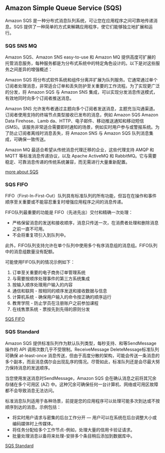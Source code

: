 ## Amazon Simple Queue Service (SQS)

Amazon SQS 是一种分布式消息队列系统，可让您在应用程序之间可靠地传递消息。SQS 提供了一种简单的方式来解耦应用程序，使它们能够独立地扩展和运行。


### SQS SNS MQ

Amazon SQS、Amazon SNS easy-to-use 和 Amazon MQ 提供高度可扩展的托管消息服务，每种服务都是为分布式系统中的特定角色设计的。以下是对这些服务之间差异的增强概述：

Amazon SQS 将分布式软件系统和组件分离并扩展为队列服务。它通常通过单个订阅者处理消息，非常适合订单和丢失防护至关重要的工作流程。为了实现更广泛的分发，将 Amazon SQS 与 Amazon SNS 集成，可以实现分发消息传送模式，有效地同时向多个订阅者推送消息。

Amazon SNS 允许发布者通过主题向多个订阅者发送消息，主题充当沟通渠道。订阅者使用支持的终端节点类型接收已发布的消息，例如 Amazon SQS Amazon Data Firehose、Lamb da、HTTP、电子邮件、移动推送通知和移动短信 (SMS)。该服务非常适合需要即时通知的场景，例如实时用户参与或警报系统。为了防止订阅者离线时消息丢失，将 Amazon SNS 与 Amazon SQS 队列消息集成，可确保一致传送。

Amazon MQ 最适合希望从传统消息代理迁移的企业，这些代理支持 AMQP 和 MQTT 等标准消息传递协议，以及 Apache ActiveMQ 和 RabbitMQ。它与需要稳定、可靠消息传递的传统系统兼容，而无需进行大量重新配置。

[more about SQS](https://docs.aws.amazon.com/zh_cn/AWSSimpleQueueService/latest/SQSDeveloperGuide/welcome.html)

### SQS FIFO

FIFO（First-In-First-Out）队列具有标准队列的所有功能，但旨在在操作和事件顺序至关重要或不能容忍重复时增强应用程序之间的消息传递。

FIFO队列最重要的功能是 FIFO（先进先出）交付和精确一次处理：

- 严格保留消息的发送和接收顺序，消息只传送一次，在消费者处理和删除消息之前一直不可用。
- 不会将重复项引入到队列中。

此外，FIFO队列支持允许在单个队列中使用多个有序消息组的消息组。FIFO队列中的消息组数量没有配额。


可能使用FIFO队列的情况示例如下：

1. 订单至关重要的电子商务订单管理系统
2. 与需要按顺序处理事件的第三方系统集成
3. 按输入顺序处理用户输入的内容
4. 通信和联网 - 按相同的顺序发送和接收数据与信息
5. 计算机系统 - 确保用户输入的命令按正确的顺序运行
6. 教育学院 - 防止学员在注册账户之前参加课程
7. 在线售票系统 - 票按先到先得的原则分发

[SQS FIFO](https://docs.aws.amazon.com/zh_cn/AWSSimpleQueueService/latest/SQSDeveloperGuide/sqs-fifo-queues.html)



### SQS Standard

Amazon SQS 提供标准队列作为默认队列类型，每秒支持、和等SendMessage操作的 API 调用次数几乎不受限制。ReceiveMessage DeleteMessage标准队列可确保 at-least-once 消息传送，但由于高度分散的架构，可能会传送一条消息的多个副本，而且消息偶尔会出现乱序的情况。尽管如此，标准队列还是会尽最大努力保持消息的发送顺序。

当您使用发送消息时SendMessage，Amazon SQS 会在确认消息之前将其冗余存储在多个可用区 (AZ) 中。这种冗余可确保任何一台计算机、网络或可用区故障都不会导致消息无法访问。


标准消息队列适用于各种场景，前提是您的应用程序可以处理可能多次到达或不按顺序到达的消息。示例包括：

- 将实时用户请求与密集的后台工作分开 — 用户可以在系统在后台调整大小或编码媒体时上传媒体。
- 将任务分配给多个工作节点-例如，处理大量的信用卡验证请求。
- 批量处理消息以备将来处理-安排多个条目稍后添加到数据库中。


[SQS Standard](https://docs.aws.amazon.com/zh_cn/AWSSimpleQueueService/latest/SQSDeveloperGuide/standard-queues.html)
